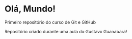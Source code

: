 # Olá, Mundo!
 Primeiro repositório do curso de Git e GitHub

Repositório criado durante uma aula do Gustavo Guanabara!